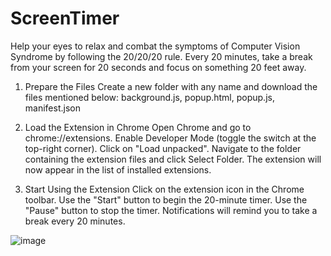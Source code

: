 # ScreenTimer
Help your eyes to relax and combat the symptoms of Computer Vision Syndrome by following the 20/20/20 rule. Every 20 minutes, take a break from your screen for 20 seconds and focus on something 20 feet away.

1. Prepare the Files
Create a new folder with any name and download the files mentioned below:
background.js, popup.html, popup.js, manifest.json

2. Load the Extension in Chrome
Open Chrome and go to chrome://extensions.
Enable Developer Mode (toggle the switch at the top-right corner).
Click on "Load unpacked".
Navigate to the folder containing the extension files and click Select Folder.
The extension will now appear in the list of installed extensions.

3. Start Using the Extension
Click on the extension icon in the Chrome toolbar.
Use the "Start" button to begin the 20-minute timer.
Use the "Pause" button to stop the timer.
Notifications will remind you to take a break every 20 minutes.

![image](https://github.com/user-attachments/assets/4779fb6b-32a9-4bbe-ad75-76e3da803815)


